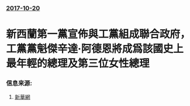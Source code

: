 ### [2017-10-20](/news/2017/10/20/index.md)

##### 
# 新西蘭第一黨宣佈與工黨組成聯合政府，工黨黨魁傑辛達·阿德恩將成爲該國史上最年輕的總理及第三位女性總理 




### 信息来源:

1. [新華網](http://zh.wenxuecity.com/news/2017/10/20/6674732_print.html)
